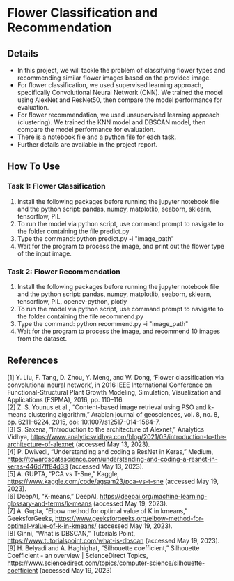 # Flower Classification and Recommendation

## Details
* In this project, we will tackle the problem of classifying flower types and recommending similar flower images based on the provided image.
* For flower classification, we used supervised learning approach, specifically Convolutional Neural Network (CNN). We trained the model using AlexNet and ResNet50, then compare the model performance for evaluation.
* For flower recommendation, we used unsupervised learning approach (clustering). We trained the KNN model and DBSCAN model, then compare the model performance for evaluation.
* There is a notebook file and a python file for each task.
* Further details are available in the project report.

## How To Use
### Task 1: Flower Classification
1. Install the following packages before running the jupyter notebook file and the python script: pandas, numpy, matplotlib, seaborn, sklearn, tensorflow, PIL
2. To run the model via python script, use command prompt to navigate to the folder containing the file predict.py
3. Type the command: python predict.py -i "image_path"
4. Wait for the program to process the image, and print out the flower type of the input image.

### Task 2: Flower Recommendation
1. Install the following packages before running the jupyter notebook file and the python script: pandas, numpy, matplotlib, seaborn, sklearn, tensorflow, PIL, opencv-python, plotly
2. To run the model via python script, use command prompt to navigate to the folder containing the file recommend.py
3. Type the command: python recommend.py -i "image_path"
4. Wait for the program to process the image, and recommend 10 images from the dataset.

## References
[1] Y. Liu, F. Tang, D. Zhou, Y. Meng, and W. Dong, ‘Flower classification via convolutional
neural network’, in 2016 IEEE International Conference on Functional-Structural Plant
Growth Modeling, Simulation, Visualization and Applications (FSPMA), 2016, pp. 110–116.<br/>
[2] Z. S. Younus et al., “Content-based image retrieval using PSO and k-means clustering
algorithm,” Arabian journal of geosciences, vol. 8, no. 8, pp. 6211–6224, 2015, doi:
10.1007/s12517-014-1584-7.<br/>
[3] S. Saxena, “Introduction to the architecture of Alexnet,” Analytics Vidhya,
https://www.analyticsvidhya.com/blog/2021/03/introduction-to-the-architecture-of-alexnet
(accessed May 13, 2023).<br/>
[4] P. Dwivedi, “Understanding and coding a ResNet in Keras,” Medium,
https://towardsdatascience.com/understanding-and-coding-a-resnet-in-keras-446d7ff84d33
(accessed May 13, 2023).<br/>
[5] A. GUPTA, “PCA vs T-Sne,” Kaggle, https://www.kaggle.com/code/agsam23/pca-vs-t-sne
(accessed May 19, 2023).<br/>
[6] DeepAI, “K-means,” DeepAI,
https://deepai.org/machine-learning-glossary-and-terms/k-means (accessed May 19, 2023).<br/>
[7] A. Gupta, “Elbow method for optimal value of K in kmeans,” GeeksforGeeks,
https://www.geeksforgeeks.org/elbow-method-for-optimal-value-of-k-in-kmeans/ (accessed
May 19, 2023).<br/>
[8] Ginni, “What is DBSCAN,” Tutorials Point, https://www.tutorialspoint.com/what-is-dbscan
(accessed May 19, 2023).<br/>
[9] H. Belyadi and A. Haghighat, “Silhouette coefficient,” Silhouette Coefficient - an overview |
ScienceDirect Topics,
https://www.sciencedirect.com/topics/computer-science/silhouette-coefficient (accessed May
19, 2023)<br/>
